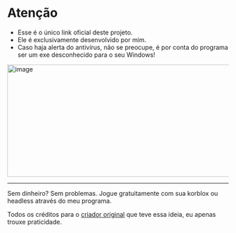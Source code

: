 # Atenção
* Esse é o único link oficial deste projeto.
* Ele é exclusivamente desenvolvido por mim.
* Caso haja alerta do antivírus, não se preocupe, é por conta do programa ser um exe desconhecido para o seu Windows!

<img width="1024" height="256" alt="image" src="https://github.com/user-attachments/assets/ee40d4f9-47c0-4123-9518-80c054f721ba" />

<hr>
Sem dinheiro? Sem problemas. Jogue gratuitamente com sua korblox ou headless através do meu programa.

Todos os créditos para o <a href="https://www.youtube.com/watch?v=cHpRtdQIxAQ&ab_channel=toddyShx">criador original</a> que teve essa ideia, eu apenas trouxe praticidade.

